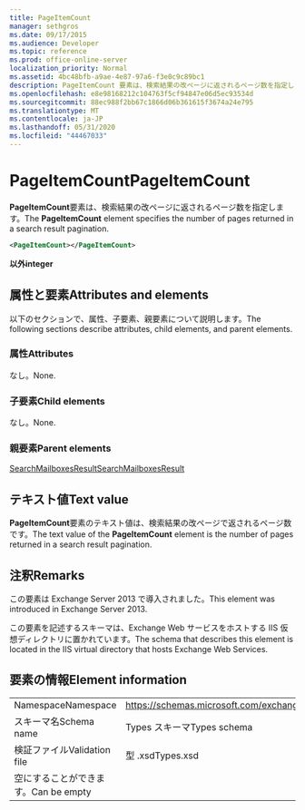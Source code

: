 ```yaml
---
title: PageItemCount
manager: sethgros
ms.date: 09/17/2015
ms.audience: Developer
ms.topic: reference
ms.prod: office-online-server
localization_priority: Normal
ms.assetid: 4bc48bfb-a9ae-4e87-97a6-f3e0c9c89bc1
description: PageItemCount 要素は、検索結果の改ページに返されるページ数を指定します。
ms.openlocfilehash: e8e98168212c104763f5cf94847e06d5ec93534d
ms.sourcegitcommit: 88ec988f2bb67c1866d06b361615f3674a24e795
ms.translationtype: MT
ms.contentlocale: ja-JP
ms.lasthandoff: 05/31/2020
ms.locfileid: "44467033"
---
```

# <a name="pageitemcount"></a><span data-ttu-id="67e49-103">PageItemCount</span><span class="sxs-lookup"><span data-stu-id="67e49-103">PageItemCount</span></span>

<span data-ttu-id="67e49-104">**PageItemCount**要素は、検索結果の改ページに返されるページ数を指定します。</span><span class="sxs-lookup"><span data-stu-id="67e49-104">The **PageItemCount** element specifies the number of pages returned in a search result pagination.</span></span> 
  
```XML
<PageItemCount></PageItemCount>
```

 <span data-ttu-id="67e49-105">**以外**</span><span class="sxs-lookup"><span data-stu-id="67e49-105">**integer**</span></span>
## <a name="attributes-and-elements"></a><span data-ttu-id="67e49-106">属性と要素</span><span class="sxs-lookup"><span data-stu-id="67e49-106">Attributes and elements</span></span>

<span data-ttu-id="67e49-107">以下のセクションで、属性、子要素、親要素について説明します。</span><span class="sxs-lookup"><span data-stu-id="67e49-107">The following sections describe attributes, child elements, and parent elements.</span></span>
  
### <a name="attributes"></a><span data-ttu-id="67e49-108">属性</span><span class="sxs-lookup"><span data-stu-id="67e49-108">Attributes</span></span>

<span data-ttu-id="67e49-109">なし。</span><span class="sxs-lookup"><span data-stu-id="67e49-109">None.</span></span>
  
### <a name="child-elements"></a><span data-ttu-id="67e49-110">子要素</span><span class="sxs-lookup"><span data-stu-id="67e49-110">Child elements</span></span>

<span data-ttu-id="67e49-111">なし。</span><span class="sxs-lookup"><span data-stu-id="67e49-111">None.</span></span>
  
### <a name="parent-elements"></a><span data-ttu-id="67e49-112">親要素</span><span class="sxs-lookup"><span data-stu-id="67e49-112">Parent elements</span></span>

[<span data-ttu-id="67e49-113">SearchMailboxesResult</span><span class="sxs-lookup"><span data-stu-id="67e49-113">SearchMailboxesResult</span></span>](searchmailboxesresult.md)
  
## <a name="text-value"></a><span data-ttu-id="67e49-114">テキスト値</span><span class="sxs-lookup"><span data-stu-id="67e49-114">Text value</span></span>

<span data-ttu-id="67e49-115">**PageItemCount**要素のテキスト値は、検索結果の改ページで返されるページ数です。</span><span class="sxs-lookup"><span data-stu-id="67e49-115">The text value of the **PageItemCount** element is the number of pages returned in a search result pagination.</span></span> 
  
## <a name="remarks"></a><span data-ttu-id="67e49-116">注釈</span><span class="sxs-lookup"><span data-stu-id="67e49-116">Remarks</span></span>

<span data-ttu-id="67e49-117">この要素は Exchange Server 2013 で導入されました。</span><span class="sxs-lookup"><span data-stu-id="67e49-117">This element was introduced in Exchange Server 2013.</span></span>
  
<span data-ttu-id="67e49-118">この要素を記述するスキーマは、Exchange Web サービスをホストする IIS 仮想ディレクトリに置かれています。</span><span class="sxs-lookup"><span data-stu-id="67e49-118">The schema that describes this element is located in the IIS virtual directory that hosts Exchange Web Services.</span></span>
  
## <a name="element-information"></a><span data-ttu-id="67e49-119">要素の情報</span><span class="sxs-lookup"><span data-stu-id="67e49-119">Element information</span></span>

|||
|:-----|:-----|
|<span data-ttu-id="67e49-120">Namespace</span><span class="sxs-lookup"><span data-stu-id="67e49-120">Namespace</span></span>  <br/> |https://schemas.microsoft.com/exchange/services/2006/types  <br/> |
|<span data-ttu-id="67e49-121">スキーマ名</span><span class="sxs-lookup"><span data-stu-id="67e49-121">Schema name</span></span>  <br/> |<span data-ttu-id="67e49-122">Types スキーマ</span><span class="sxs-lookup"><span data-stu-id="67e49-122">Types schema</span></span>  <br/> |
|<span data-ttu-id="67e49-123">検証ファイル</span><span class="sxs-lookup"><span data-stu-id="67e49-123">Validation file</span></span>  <br/> |<span data-ttu-id="67e49-124">型 .xsd</span><span class="sxs-lookup"><span data-stu-id="67e49-124">Types.xsd</span></span>  <br/> |
|<span data-ttu-id="67e49-125">空にすることができます。</span><span class="sxs-lookup"><span data-stu-id="67e49-125">Can be empty</span></span>  <br/> ||
   

